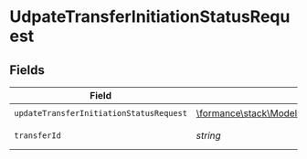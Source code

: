 # UdpateTransferInitiationStatusRequest


## Fields

| Field                                                                                                                               | Type                                                                                                                                | Required                                                                                                                            | Description                                                                                                                         | Example                                                                                                                             |
| ----------------------------------------------------------------------------------------------------------------------------------- | ----------------------------------------------------------------------------------------------------------------------------------- | ----------------------------------------------------------------------------------------------------------------------------------- | ----------------------------------------------------------------------------------------------------------------------------------- | ----------------------------------------------------------------------------------------------------------------------------------- |
| `updateTransferInitiationStatusRequest`                                                                                             | [\formance\stack\Models\Shared\UpdateTransferInitiationStatusRequest](../../Models/Shared/UpdateTransferInitiationStatusRequest.md) | :heavy_check_mark:                                                                                                                  | N/A                                                                                                                                 |                                                                                                                                     |
| `transferId`                                                                                                                        | *string*                                                                                                                            | :heavy_check_mark:                                                                                                                  | The transfer ID.                                                                                                                    | XXX                                                                                                                                 |